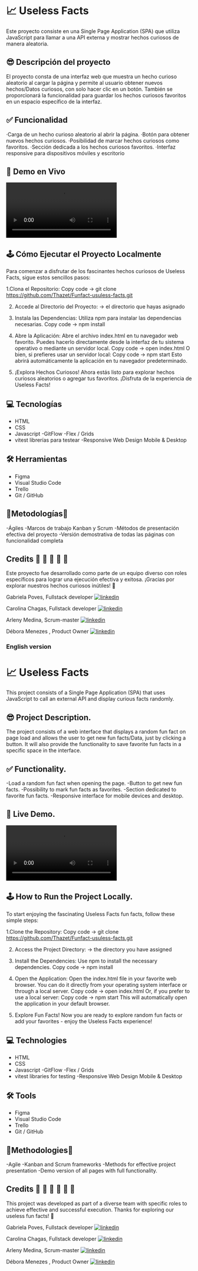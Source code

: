 # 📈 Useless Facts 

Este proyecto consiste en una Single Page Application (SPA) que utiliza JavaScript para llamar a una API externa y mostrar hechos curiosos de manera aleatoria.

## 😎 Descripción del proyecto

El proyecto consta de una interfaz web que muestra un hecho curioso aleatorio al cargar la página y permite al usuario obtener nuevos hechos/Datos curiosos, con solo hacer clic en un botón. También se proporcionará la funcionalidad para guardar los hechos curiosos favoritos en un espacio específico de la interfaz.

## ✅ Funcionalidad

·Carga de un hecho curioso aleatorio al abrir la página.
·Botón para obtener nuevos hechos curiosos.
·Posibilidad de marcar hechos curiosos como favoritos.
·Sección dedicada a los hechos curiosos favoritos.
·Interfaz responsive para dispositivos móviles y escritorio

## 🚀 Demo en Vivo

![Alt text](assets/video/Useless%20Facts.mp4)

## 🕹️ Cómo Ejecutar el Proyecto Localmente

Para comenzar a disfrutar de los fascinantes hechos curiosos de Useless Facts, sigue estos sencillos pasos:

1.Clona el Repositorio:
Copy code -> git clone https://github.com/Thazet/Funfact-usuless-facts.git

2. Accede al Directorio del Proyecto:
 -> el directorio que hayas asignado

3. Instala las Dependencias:
Utiliza npm para instalar las dependencias necesarias.
Copy code -> npm install

4. Abre la Aplicación:
Abre el archivo index.html en tu navegador web favorito. Puedes hacerlo directamente desde la interfaz de tu sistema operativo o mediante un servidor local.
Copy code -> open index.html
O bien, si prefieres usar un servidor local:
Copy code -> npm start
Esto abrirá automáticamente la aplicación en tu navegador predeterminado.

5. ¡Explora Hechos Curiosos!
Ahora estás listo para explorar hechos curiosos aleatorios o agregar tus favoritos. ¡Disfruta de la experiencia de Useless Facts!

## 💻 Tecnologías

- HTML
- CSS
- Javascript
-GitFlow
-Flex / Grids
- vitest librerías para testear
-Responsive Web Design Mobile & Desktop

## 🛠 Herramientas

- Figma
- Visual Studio Code
- Trello
- Git / GitHub

## 🎿Metodologías🎿

-Ágiles
-Marcos de trabajo Kanban y Scrum
-Métodos de presentación efectiva del proyecto
-Versión demostrativa de todas las páginas con funcionalidad completa

## Credits 🍂 🌿 🍄 🌱 🌼

Este proyecto fue desarrollado como parte de un equipo diverso con roles específicos para lograr una ejecución efectiva y exitosa. ¡Gracias por explorar nuestros hechos curiosos inútiles! 🌟

Gabriela Poves, Fullstack developer [![linkedin](https://img.shields.io/badge/linkedin-0A66C2?style=for-the-badge&logo=linkedin&logoColor=white)](https://www.linkedin.com)

Carolina Chagas, Fullstack developer [![linkedin](https://img.shields.io/badge/linkedin-0A66C2?style=for-the-badge&logo=linkedin&logoColor=white)](https://www.linkedin.com/in/tcarolina)

Arleny Medina, Scrum-master [![linkedin](https://img.shields.io/badge/linkedin-0A66C2?style=for-the-badge&logo=linkedin&logoColor=white)](https://www.linkedin.com/in/arleny-medina-prince-535b4597)

Débora Menezes , Product Owner [![linkedin](https://img.shields.io/badge/linkedin-0A66C2?style=for-the-badge&logo=linkedin&logoColor=white)](https://www.linkedin.com/in/d%C3%A9bora-sofia-menezes/)


### English version

# 📈 Useless Facts 

This project consists of a Single Page Application (SPA) that uses JavaScript to call an external API and display curious facts randomly.

## 😎 Project Description.

The project consists of a web interface that displays a random fun fact on page load and allows the user to get new fun facts/Data, just by clicking a button. It will also provide the functionality to save favorite fun facts in a specific space in the interface.

## ✅ Functionality.

-Load a random fun fact when opening the page.
-Button to get new fun facts.
-Possibility to mark fun facts as favorites.
-Section dedicated to favorite fun facts.
-Responsive interface for mobile devices and desktop.

## 🚀 Live Demo.

![Alt text](assets/video/Useless%20Facts.mp4)

## 🕹️ How to Run the Project Locally.

To start enjoying the fascinating Useless Facts fun facts, follow these simple steps:

1.Clone the Repository:
Copy code -> git clone https://github.com/Thazet/Funfact-usuless-facts.git

2. Access the Project Directory:
 -> the directory you have assigned

3. Install the Dependencies:
Use npm to install the necessary dependencies.
Copy code -> npm install

4. Open the Application:
Open the index.html file in your favorite web browser. You can do it directly from your operating system interface or through a local server.
Copy code -> open index.html
Or, if you prefer to use a local server:
Copy code -> npm start
This will automatically open the application in your default browser.

5. Explore Fun Facts!
Now you are ready to explore random fun facts or add your favorites - enjoy the Useless Facts experience!

## 💻 Technologies

- HTML
- CSS
- Javascript
-GitFlow
-Flex / Grids
- vitest libraries for testing
-Responsive Web Design Mobile & Desktop

## 🛠 Tools

- Figma
- Visual Studio Code
- Trello
- Git / GitHub

## 🎿Methodologies🎿

-Agile
-Kanban and Scrum frameworks
-Methods for effective project presentation
-Demo version of all pages with full functionality.

## Credits 🍂 🌿 🍄 🍄 🌱 🌼

This project was developed as part of a diverse team with specific roles to achieve effective and successful execution. Thanks for exploring our useless fun facts! 🌟

Gabriela Poves, Fullstack developer [![linkedin](https://img.shields.io/badge/linkedin-0A66C2?style=for-the-badge&logo=linkedin&logoColor=white)](https://www.linkedin.com)

Carolina Chagas, Fullstack developer [![linkedin](https://img.shields.io/badge/linkedin-0A66C2?style=for-the-badge&logo=linkedin&logoColor=white)](https://www.linkedin.com/in/tcarolina)

Arleny Medina, Scrum-master [![linkedin](https://img.shields.io/badge/linkedin-0A66C2?style=for-the-badge&logo=linkedin&logoColor=white)](https://www.linkedin.com/in/arleny-medina-prince-535b4597)

Débora Menezes , Product Owner [![linkedin](https://img.shields.io/badge/linkedin-0A66C2?style=for-the-badge&logo=linkedin&logoColor=white)](https://www.linkedin.com/in/d%C3%A9bora-sofia-menezes/)
